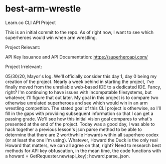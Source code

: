 # best-arm-wrestle
Learn.co CLI API Project

This is an initial commit to the repo.  As of right now, I want to see which superheroes would win when arm wrestling.  

Project Relevant:

API Key Issuance and API Documentation:  https://superheroapi.com/


Project Irrelevant:

05/30/20, Mayor's log.  We'll officially consider this day 1, day 0 being my creation of the project.  Nearly a week behind in starting the project, I've finally moved from the unreliable web-based IDE to a dedicated IDE.  Fancy, right?  I'm continuing to have issues with incompatable filesystems, but whatever, I'll figure that out later.  My goal in this project is to compare two otherwise unrelated superheroes and see which would win in an arm wrestling compettion.  The stated goal of this CLI project is otherwise, so I'll fill in the gaps with providing subsequent information so that I can get a passing grade.  We'll see how this initial vision goal compares to what's presented at the end of the project.  Today was a good day, I was able to hack together a previous lesson's json parse method to be able to determine that there are 2 worthwhile Howards within all superhero codex (or at least the one I'm using).  Whatever, Howard the Duck is the only real Howard that matters, we can all agree on that, right?  Need to research best methods for API key obfuscation, in the mean time, the code functions with a howard = GetRequester.new(api_key); howard.parse_json.  